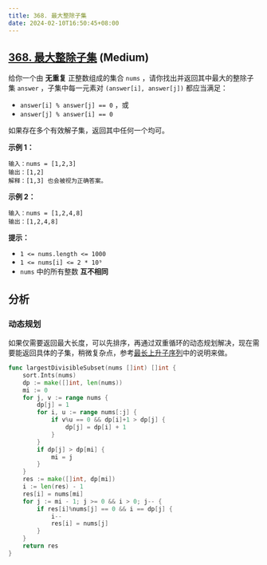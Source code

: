 ```yaml
---
title: 368. 最大整除子集
date: 2024-02-10T16:50:45+08:00
---
```


## [368. 最大整除子集](https://leetcode.cn/problems/largest-divisible-subset) (Medium)

给你一个由 **无重复** 正整数组成的集合 `nums` ，请你找出并返回其中最大的整除子集 `answer` ，子集中每一元素对 `(answer[i], answer[j])` 都应当满足：

- `answer[i] % answer[j] == 0` ，或
- `answer[j] % answer[i] == 0`

如果存在多个有效解子集，返回其中任何一个均可。

**示例 1：**

```
输入：nums = [1,2,3]
输出：[1,2]
解释：[1,3] 也会被视为正确答案。

```

**示例 2：**

```
输入：nums = [1,2,4,8]
输出：[1,2,4,8]

```

**提示：**

- `1 <= nums.length <= 1000`
- `1 <= nums[i] <= 2 * 10⁹`
- `nums` 中的所有整数 **互不相同**

## 分析

### 动态规划

如果仅需要返回最大长度，可以先排序，再通过双重循环的动态规划解决，现在需要能返回具体的子集，稍微复杂点，参考[最长上升子序列](/docs/dp-and-greedy/longest-increasing-subsequence)中的说明来做。

```go
func largestDivisibleSubset(nums []int) []int {
	sort.Ints(nums)
	dp := make([]int, len(nums))
	mi := 0
	for j, v := range nums {
		dp[j] = 1
		for i, u := range nums[:j] {
			if v%u == 0 && dp[i]+1 > dp[j] {
				dp[j] = dp[i] + 1
			}
		}
		if dp[j] > dp[mi] {
			mi = j
		}
	}
	res := make([]int, dp[mi])
	i := len(res) - 1
	res[i] = nums[mi]
	for j := mi - 1; j >= 0 && i > 0; j-- {
		if res[i]%nums[j] == 0 && i == dp[j] {
			i--
			res[i] = nums[j]
		}
	}
	return res
}

```
